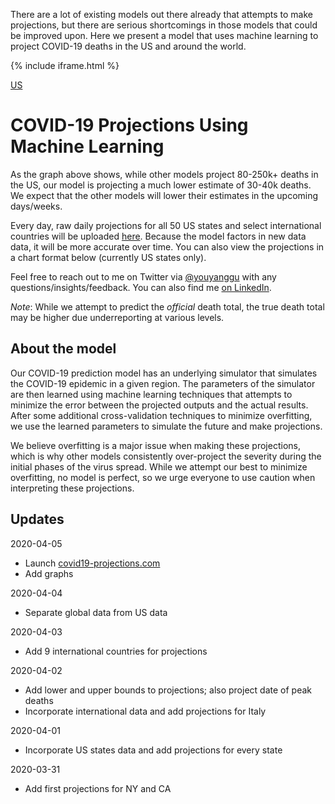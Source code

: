 There are a lot of existing models out there already that attempts to make projections, but there are serious shortcomings in those models that could be improved upon. Here we present a model that uses machine learning to project COVID-19 deaths in the US and around the world. 

{% include iframe.html %}

[US](us.html)

# COVID-19 Projections Using Machine Learning

As the graph above shows, while other models project 80-250k+ deaths in the US, our model is projecting a much lower estimate of 30-40k deaths. We expect that the other models will lower their estimates in the upcoming days/weeks.

Every day, raw daily projections for all 50 US states and select international countries will be uploaded [here](https://github.com/youyanggu/covid19_projections/projections). Because the model factors in new data data, it will be more accurate over time. You can also view the projections in a chart format below (currently US states only).

Feel free to reach out to me on Twitter via [@youyanggu](https://twitter.com/youyanggu) with any questions/insights/feedback. You can also find me [on LinkedIn](https://www.linkedin.com/in/youyanggu/).

_Note_: While we attempt to predict the _official_ death total, the true death total may be higher due underreporting at various levels.

## About the model

Our COVID-19 prediction model has an underlying simulator that simulates the COVID-19 epidemic in a given region. The parameters of the simulator are then learned using machine learning techniques that attempts to minimize the error between the projected outputs and the actual results. After some additional cross-validation techniques to minimize overfitting, we use the learned parameters to simulate the future and make projections.

We believe overfitting is a major issue when making these projections, which is why other models consistently over-project the severity during the initial phases of the virus spread. While we attempt our best to minimize overfitting, no model is perfect, so we urge everyone to use caution when interpreting these projections.

## Updates

2020-04-05
* Launch [covid19-projections.com](https://covid19-projections.com/)
* Add graphs

2020-04-04
* Separate global data from US data

2020-04-03
* Add 9 international countries for projections

2020-04-02
* Add lower and upper bounds to projections; also project date of peak deaths
* Incorporate international data and add projections for Italy

2020-04-01
* Incorporate US states data and add projections for every state

2020-03-31
* Add first projections for NY and CA
